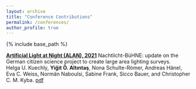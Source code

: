 ```yaml
---
layout: archive
title: "Conference Contributions"
permalink: /conferences/
author_profile: true
---
```



{% include base_path %}

**[Artificial Light at Night (ALAN), 2021](http://www.artificiallightatnight.org)**
Nachtlicht-BüHNE: update on the German citizen science project to create large area lighting surveys.<br/>
Helga U. Kuechly, **Yiğit Ö. Altıntaş**, Nona Schulte-Römer, Andreas Hänel, Eva C. Weiss, Normän Naboulsi, Sabine Frank, Sicco Bauer, and Christopher C. M. Kyba. [pdf](files/alan2021_abstract.pdf)
